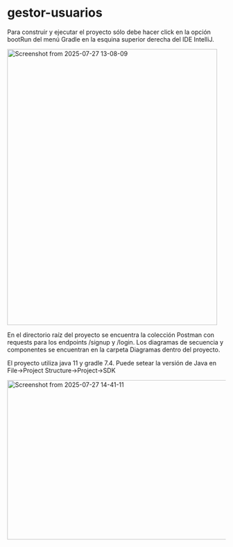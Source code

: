 # gestor-usuarios
Para construir y ejecutar el proyecto sólo debe hacer click en la opción bootRun del menú Gradle
en la esquina superior derecha del IDE IntelliJ. 

<img width="484" height="637" alt="Screenshot from 2025-07-27 13-08-09" src="https://github.com/user-attachments/assets/eec3dc07-dd25-43c9-9b80-dc6946f4998f" />

En el directorio raíz del proyecto se encuentra la colección Postman con requests para los endpoints /signup y /login.
Los diagramas de secuencia y componentes se encuentran en la carpeta Diagramas dentro del proyecto.

El proyecto utiliza java 11 y gradle 7.4. Puede setear la versión de Java en File->Project Structure->Project->SDK

<img width="1035" height="368" alt="Screenshot from 2025-07-27 14-41-11" src="https://github.com/user-attachments/assets/3b9cf2a4-6a3a-4e69-8822-694631e139dd" />


